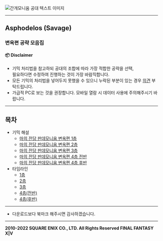 ![간개모니움 공대 텍스트 이미지](https://user-images.githubusercontent.com/105226963/167441180-5abe4c2b-96d5-45e1-8e78-c1723a4976bd.png)

--------

## Asphodelos (Savage)

### 변옥편 공략 모음집

#### 📦 Disclaimer
- 기믹 처리법을 참고하되 공대의 조합에 따라 가장 적합한 공략을 선택,<br>필요하다면 수정하여 진행하는 것이 가장 바람직합니다.
- 모든 기믹의 처리법을 넣어두지 못했을 수 있으니 누락된 부분이 있는 경우 [의견](https://github.com/Gangaemonium/Asphodelos/discussions) 부탁드립니다.
- 가급적 PC로 보는 것을 권장합니다. 모바일 열람 시 데이터 사용에 주의해주시기 바랍니다.

--------

## 목차
- 기믹 해설
    - [마의 전당 판데모니움 변옥편 1층](https://github.com/Gangaemonium/Asphodelos/tree/main/p1s/README.md)
    - [마의 전당 판데모니움 변옥편 2층](https://github.com/Gangaemonium/Asphodelos/tree/main/p2s/README.md)
    - [마의 전당 판데모니움 변옥편 3층](https://github.com/Gangaemonium/Asphodelos/tree/main/p3s/README.md)
    - [마의 전당 판데모니움 변옥편 4층 전반](https://github.com/Gangaemonium/Asphodelos/tree/main/p4s_I/README.md) 
    - [마의 전당 판데모니움 변옥편 4층 후반](https://github.com/Gangaemonium/Asphodelos/tree/main/p4s_II/README.md) 
- 타임라인
    - [1층](https://github.com/Gangaemonium/Asphodelos/tree/main/timeline/p1s.md)
    - [2층](https://github.com/Gangaemonium/Asphodelos/tree/main/timeline/p2s.md)
    - [3층](https://github.com/Gangaemonium/Asphodelos/tree/main/timeline/p3s.md)
    - [4층(전반)](https://github.com/Gangaemonium/Asphodelos/tree/main/timeline/p4s1.md)
    - [4층(후반)](https://github.com/Gangaemonium/Asphodelos/tree/main/timeline/p4s2.md)

--------

- 다운로드보다 북마크 해주시면 감사하겠습니다.

--------

__2010-2022 SQUARE ENIX CO., LTD. All Rights Reserved FINAL FANTASY X|V__